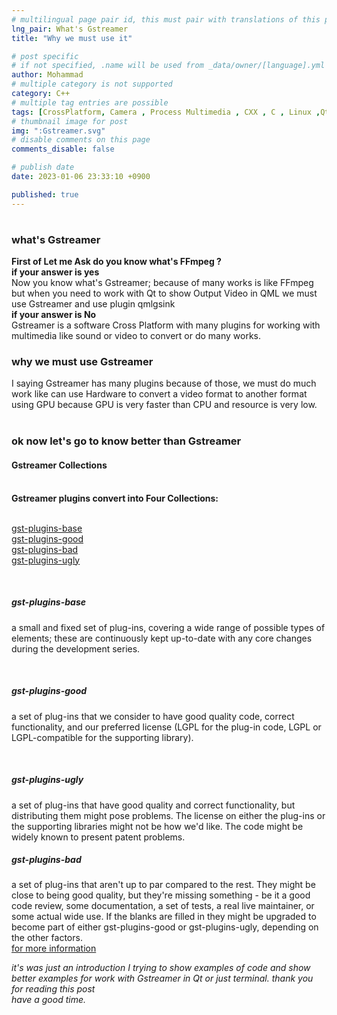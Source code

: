 ```yaml
---
# multilingual page pair id, this must pair with translations of this page. (This name must be unique)
lng_pair: What's Gstreamer
title: "Why we must use it"

# post specific
# if not specified, .name will be used from _data/owner/[language].yml
author: Mohammad
# multiple category is not supported
category: C++
# multiple tag entries are possible
tags: [CrossPlatform, Camera , Process Multimedia , CXX , C , Linux ,Qt]
# thumbnail image for post
img: ":Gstreamer.svg"
# disable comments on this page
comments_disable: false

# publish date
date: 2023-01-06 23:33:10 +0900

published: true
---
```


<h1></h1>

<h3>what's Gstreamer</h3> 
<b>First of Let me  Ask do you know what's FFmpeg ?</b>
<br>
<b>if your answer is yes</b>
<br/>
Now you know what's Gstreamer; because of many works is like FFmpeg
but when you need to work with Qt to show Output Video in QML we must use Gstreamer and use plugin qmlgsink

<br/>
<b>if your answer is No</b>
<br/>
Gstreamer is a software Cross Platform with many plugins for working with multimedia like sound or video to convert or do many works.

<br/>
<h3> why we must use Gstreamer</h3>
I saying Gstreamer has many plugins
because of those, we must do much work like can use Hardware to convert a video format to another format using GPU 
because GPU is very faster than CPU and resource is very low.
<br><br>

<h3> ok now let's go to know better than Gstreamer</h3>

<h4>Gstreamer Collections</h4>
<br/>
<b>Gstreamer plugins convert into Four Collections:</b>
<br></br>


<a href="#gst-plugins-base">gst-plugins-base </a><br/>
<a href="#gst-plugins-good">gst-plugins-good </a><br/>
<a href="#gst-plugins-bad">gst-plugins-bad </a><br/>
<a href="#gst-plugins-ugly">gst-plugins-ugly </a><br/>

<br/>
<h5 id="gst-plugins-base"><b>gst-plugins-base</b></h5>

a small and fixed set of plug-ins, covering a wide range of possible types of elements; these are continuously kept up-to-date with any core changes during the development series.

<br/>
<h5 id="gst-plugins-good"><b>gst-plugins-good</b></h5>

a set of plug-ins that we consider to have good quality code, correct functionality, and our preferred license (LGPL for the plug-in code, LGPL or LGPL-compatible for the supporting library).

<br/>

<h5 id="gst-plugins-ugly"><b>gst-plugins-ugly</b></h5>
a set of plug-ins that have good quality and correct functionality, but distributing them might pose problems. The license on either the plug-ins or the supporting libraries might not be how we'd like. The code might be widely known to present patent problems.

<br/>

<h5 id="gst-plugins-bad"><b>gst-plugins-bad</b></h5>
a set of plug-ins that aren't up to par compared to the rest. They might be close to being good quality, but they're missing something - be it a good code review, some documentation, a set of tests, a real live maintainer, or some actual wide use. If the blanks are filled in they might be upgraded to become part of either gst-plugins-good or gst-plugins-ugly, depending on the other factors.

<br/>
<a href="https://gstreamer.freedesktop.org/">for more information</a>

<i>it's was just an introduction I trying to show examples of code and show better examples for work with Gstreamer in Qt or just terminal.
thank you for reading this post<br>
have a good time.</i>